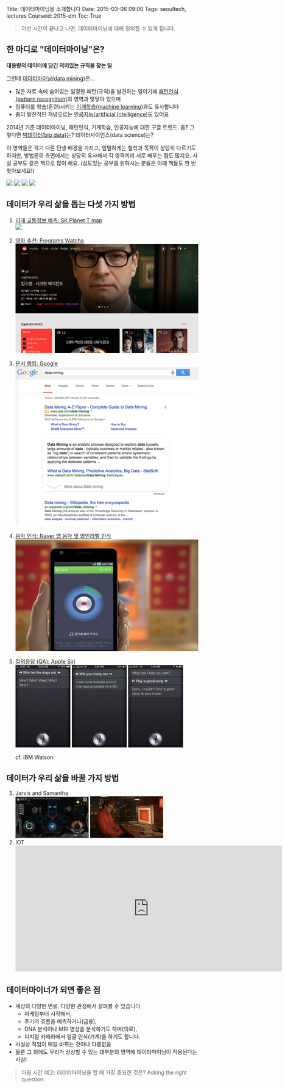 Title: 데이터마이닝을 소개합니다
Date: 2015-03-06 09:00
Tags: seoultech, lectures
Courseid: 2015-dm
Toc: True

> 이번 시간이 끝나고 나면:
> 데이터마이닝에 대해 정의할 수 있게 됩니다. 

## 한 마디로 "데이터마이닝"은?
**대용량의 데이터에 담긴 의미있는 규칙을 찾는 일**

그런데 [데이터마이닝(data mining)](http://en.wikipedia.org/wiki/Data_mining)은...

- 많은 자료 속에 숨어있는 일정한 패턴(규칙)을 발견하는 일이기에 [패턴인식(pattern recognition)](http://en.wikipedia.org/wiki/Pattern_recognition)의 영역과 맞닿아 있으며
- 컴퓨터를 학습(훈련)시키는 [기계학습(machine learning)](http://en.wikipedia.org/wiki/Machine_learning)과도 유사합니다
- 좀더 발전적인 개념으로는 [인공지능(artificial Intelligence)](http://en.wikipedia.org/wiki/Artificial_intelligence)도 있어요

<div class="center">
<script type="text/javascript" src="//www.google.com/trends/embed.js?hl=en-US&q=data+mining,+pattern+recognition,+machine+learning,+artificial+intelligence&date=1/2014+12m&cmpt=q&tz&tz&content=1&cid=TIMESERIES_GRAPH_0&export=5&w=680&h=330"></script>
</div>

<div class="caption">2014년 기준 데이터마이닝, 패턴인식, 기계학습, 인공지능에 대한 구글 트렌드. 음? 그렇다면 <a href="http://www.google.com/trends/explore#q=data%20mining%2C%20pattern%20recognition%2C%20machine%20learning%2C%20artificial%20intelligence%2C%20big%20data&cmpt=q&tz=">빅데이터(big data)</a>는? 데이터사이언스(data science)는?</div>

이 영역들은 각기 다른 탄생 배경을 가지고, 엄밀하게는 철학과 목적이 상당히 다르기도 하지만, 방법론의 측면에서는 상당히 유사해서 각 영역끼리 서로 배우는 점도 많지요.
사실 공부도 같은 책으로 많이 해요.
(심도있는 공부를 원하시는 분들은 아래 책들도 한 번 찾아보세요!)

<img src="http://ecx.images-amazon.com/images/I/612j5Uo43eL._AA160_.jpg" height="200px">
<img src="http://ecx.images-amazon.com/images/I/41LeU3HcBdL._AA160_.jpg" height="200px">
<img src="http://ecx.images-amazon.com/images/I/419Ml9MDMaL._AA160_.jpg" height="200px">
<img src="http://ecx.images-amazon.com/images/I/51MucLjt9IL._AA160_.jpg" height="200px">

<style>
iframe {
    width: 700px;
    height: 330px;
}
</style>

## 데이터가 우리 삶을 돕는 다섯 가지 방법

1. [미래 교통정보 예측: SK Planet T map](http://readme.skplanet.com/?p=8870)<br>
    <img src="http://i1.daumcdn.net/thumb/R750x0/?fname=http%3A%2F%2Fcfile26.uf.tistory.com%2Fimage%2F2204B946524405E408A53F" width="500px">

1. [영화 추천: Frograms Watcha](http://watcha.net)<br>
    <img src="images/watcha.png" width="500px">

1. [문서 랭킹: Google](http://google.com)<br>
    <img src="images/google.png" width="500px">

1. [음악 인식: Naver 앱 음악 및 와인라벨 인식](http://labs.naver.com/tech.html#multimedia_recognition)<br>
    <img src="images/naver.png" width="500px">

1. [질의응답 (QA): Apple Siri](https://www.apple.com/ios/siri/
)<br>
    <img src="images/siri0.jpg" width="30%">
    <img src="images/siri1.jpg" width="30%">
    <img src="images/siri2.jpg" width="30%">

    cf. IBM Watson

## 데이터가 우리 삶을 바꿀 가지 방법

1. Jarvis and Samantha<br>
    <img src="images/jarvis.png" width="40%">
    <img src="images/samantha.png" width="40%">
    <!--
    <iframe width="560" height="315" src="https://www.youtube.com/embed/ZwOxM0-byvc" frameborder="0" allowfullscreen></iframe>
    -->
1. IOT<br>
    <iframe width="560" height="315" src="https://www.youtube.com/embed/NjYTzvAVozo?list=PLl-15sUN2G4eEY2VOqxMEazASNrlMF5FP" frameborder="0" allowfullscreen></iframe>

## 데이터마이너가 되면 좋은 점

- 세상의 다양한 면을, 다양한 관점에서 살펴볼 수 있습니다
    - 마케팅부터 시작해서,
    - 주가의 흐름을 예측하거나(금융),
    - DNA 분석이나 MRI 영상을 분석하기도 하며(의료),
    - 디지털 카메라에서 얼굴 인식(기계)을 하기도 합니다.
- 사실상 직업이 매일 바뀌는 것이나 다름없음
- 물론 그 외에도 우리가 상상할 수 있는 대부분의 영역에 데이터마이닝이 적용된다는 사실!

> 다음 시간 예고:
> 데이터마이닝을 할 때 가장 중요한 것은? Asking the right question.
